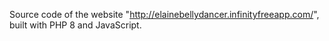 Source code of the website "<http://elainebellydancer.infinityfreeapp.com/>", built with PHP 8 and JavaScript.
